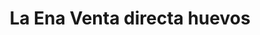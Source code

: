 ---
title: "La Ena Venta directa huevos"
url: /madrid/la-ena-venta-directa-huevos/
shop: lácteos
---